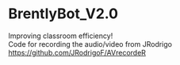 # BrentlyBot_V2.0
Improving classroom efficiency!  
Code for recording the audio/video from JRodrigo https://github.com/JRodrigoF/AVrecordeR